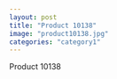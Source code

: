 ```yaml
---
layout: post
title: "Product 10138"
image: "product10138.jpg"
categories: "category1"
---
```

Product 10138
